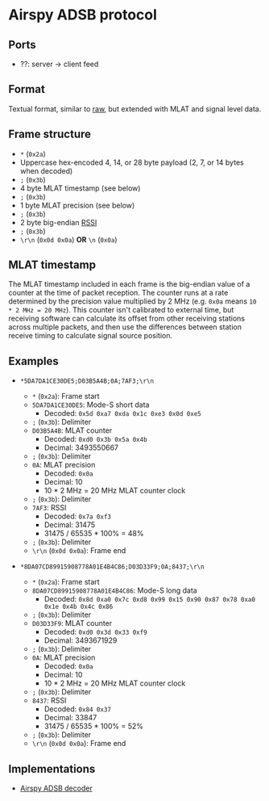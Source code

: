 # Airspy ADSB protocol

## Ports

* ??: server -> client feed

## Format

Textual format, similar to [raw](raw.md), but extended with MLAT and signal
level data.


## Frame structure
* `*` (`0x2a`)
* Uppercase hex-encoded 4, 14, or 28 byte payload (2, 7, or 14 bytes when decoded)
* `;` (`0x3b`)
* 4 byte MLAT timestamp (see below)
* `;` (`0x3b`)
* 1 byte MLAT precision (see below)
* `;` (`0x3b`)
* 2 byte big-endian [RSSI](https://en.wikipedia.org/wiki/Received_signal_strength_indication)
* `;` (`0x3b`)
* `\r\n` (`0x0d 0x0a`) **OR** `\n` (`0x0a`)
  

## MLAT timestamp
The MLAT timestamp included in each frame is the big-endian value of a counter
at the time of packet reception. The counter runs at a rate determined by the
precision value multiplied by 2 MHz (e.g. `0x0a` means `10 * 2 MHz = 20 MHz`).
This counter isn't calibrated to external time, but receiving software can
calculate its offset from other receiving stations across multiple packets, and
then use the differences between station receive timing to calculate signal
source position.


## Examples

* `*5DA7DA1CE30DE5;D03B5A4B;0A;7AF3;\r\n`
  * `*` (`0x2a`): Frame start
  * `5DA7DA1CE30DE5`: Mode-S short data
    * Decoded: `0x5d 0xa7 0xda 0x1c 0xe3 0x0d 0xe5`
  * `;` (`0x3b`): Delimiter
  * `D03B5A4B`: MLAT counter
    * Decoded: `0xd0 0x3b 0x5a 0x4b`
    * Decimal: 3493550667
  * `;` (`0x3b`): Delimiter
  * `0A`: MLAT precision
    * Decoded: `0x0a`
    * Decimal: 10
    * 10 * 2 MHz = 20 MHz MLAT counter clock
  * `;` (`0x3b`): Delimiter
  * `7AF3`: RSSI
    * Decoded: `0x7a 0xf3`
    * Decimal: 31475
    * 31475 / 65535 * 100% = 48%
  * `;` (`0x3b`): Delimiter
  * `\r\n` (`0x0d 0x0a`): Frame end

* `*8DA07CD89915908778A01E4B4C86;D03D33F9;0A;8437;\r\n`
  * `*` (`0x2a`): Frame start
  * `8DA07CD89915908778A01E4B4C86`: Mode-S long data
    * Decoded: `0x8d 0xa0 0x7c 0xd8 0x99 0x15 0x90 0x87 0x78 0xa0 0x1e 0x4b 0x4c 0x86`
  * `;` (`0x3b`): Delimiter
  * `D03D33F9`: MLAT counter
    * Decoded: `0xd0 0x3d 0x33 0xf9`
    * Decimal: 3493671929
  * `;` (`0x3b`): Delimiter
  * `0A`: MLAT precision
    * Decoded: `0x0a`
    * Decimal: 10
    * 10 * 2 MHz = 20 MHz MLAT counter clock
  * `;` (`0x3b`): Delimiter
  * `8437`: RSSI
    * Decoded: `0x84 0x37`
    * Decimal: 33847
    * 31475 / 65535 * 100% = 52%
  * `;` (`0x3b`): Delimiter
  * `\r\n` (`0x0d 0x0a`): Frame end


## Implementations

* [Airspy ADSB decoder](http://airspy.com/download/)

